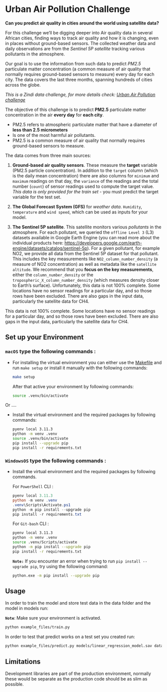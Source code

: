 # Urban Air Pollution Challenge
__Can you predict air quality in cities around the world using satellite data?__

For this challenge we’ll be digging deeper into Air quality data in several African cities, finding ways to track air quality and how it is changing, even in places without ground-based sensors. The collected weather data and daily observations are from the _Sentinel 5P satellite_ tracking various pollutants in the atmosphere. 

Our goal is to use the information from such data to predict _PM2.5_ particulate matter concentration (a common measure of air quality that normally requires ground-based sensors to measure) every day for each city. The data covers the last three months, spanning hundreds of cities across the globe.

_This is a Zindi data challenge, for more details check: [Urban Air Pollution challenge](https://zindi.africa/competitions/zindiweekendz-learning-urban-air-pollution-challenge)_


The objective of this challenge is to predict __PM2.5__ particulate matter concentration in the air __every day__ for __each city__. 
- PM2.5 refers to atmospheric particulate matter that have a diameter of __less than 2.5 micrometers__ 
- Is one of the most harmful air pollutants. 
- PM2.5 is a common measure of air quality that normally requires ground-based sensors to measure.

The data comes from three main sources:

1. __Ground-based air quality sensors__. These measure the __target__ variable (PM2.5 particle concentration). In addition to the `target` column (which is the daily mean concentration) there are also columns for `minimum` and `maximum` readings on that day, the `variance` of the readings and the total number (`count`) of sensor readings used to compute the target value. _This data is only provided for the train set_ - you must predict the target variable for the test set.

2. __The Global Forecast System (GFS)__ for _weather data_. `Humidity`, `temperature` and `wind speed`, which can be used as inputs for your model.

3. __The Sentinel 5P satellite__. This satellite monitors various _pollutants_ in the atmosphere. For each pollutant, we queried the `offline Level 3` (L3) datasets available in Google Earth Engine (you can read more about the individual products here: https://developers.google.com/earth-engine/datasets/catalog/sentinel-5p). For a given pollutant, for example NO2, we provide all data from the Sentinel 5P dataset for that pollutant. This includes the key measurements like `NO2_column_number_density` (a measure of NO2 concentration) as well as metadata like the `satellite altitude`. We recommend that you __focus on the key measurements__, either the `column_number_density` or the `tropospheric_X_column_number_density` (which measures density closer to Earth’s surface).
Unfortunately, this data is not 100% complete. Some locations have no sensor readings for a particular day, and so those rows have been excluded. There are also gaps in the input data, particularly the satellite data for CH4.

This data is not 100% complete. Some locations have no sensor readings for a particular day, and so those rows have been excluded. There are also gaps in the input data, particularly the satellite data for CH4.

## Set up your Environment



### **`macOS`** type the following commands : 

- For installing the virtual environment you can either use the [Makefile](Makefile) and run `make setup` or install it manually with the following commands:

     ```BASH
    make setup
    ```
    After that active your environment by following commands:
    ```BASH
    source .venv/bin/activate
    ```
Or ....
- Install the virtual environment and the required packages by following commands:

    ```BASH
    pyenv local 3.11.3
    python -m venv .venv
    source .venv/bin/activate
    pip install --upgrade pip
    pip install -r requirements.txt
    ```
    
### **`WindowsOS`** type the following commands :

- Install the virtual environment and the required packages by following commands.

   For `PowerShell` CLI :

    ```PowerShell
    pyenv local 3.11.3
    python -m venv .venv
    .venv\Scripts\Activate.ps1
    python -m pip install --upgrade pip
    pip install -r requirements.txt
    ```

    For `Git-bash` CLI :
  
    ```BASH
    pyenv local 3.11.3
    python -m venv .venv
    source .venv/Scripts/activate
    python -m pip install --upgrade pip
    pip install -r requirements.txt
    ```

    **`Note:`**
    If you encounter an error when trying to run `pip install --upgrade pip`, try using the following command:
    ```Bash
    python.exe -m pip install --upgrade pip
    ```


   
## Usage

In order to train the model and store test data in the data folder and the model in models run:

**`Note`**: Make sure your environment is activated.

```bash
python example_files/train.py  
```

In order to test that predict works on a test set you created run:

```bash
python example_files/predict.py models/linear_regression_model.sav data/X_test.csv data/y_test.csv
```

## Limitations

Development libraries are part of the production environment, normally these would be separate as the production code should be as slim as possible.


